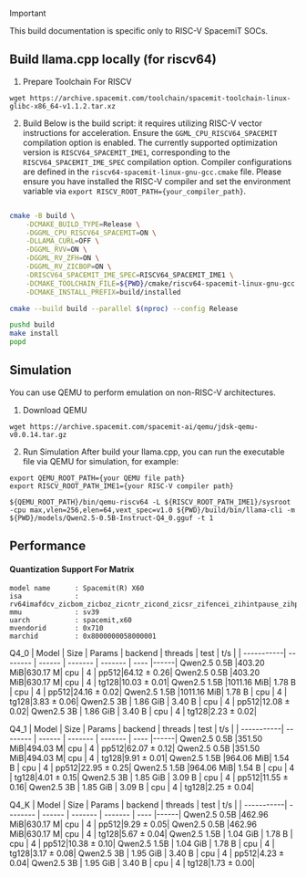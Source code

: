 > [!IMPORTANT]
> This build documentation is specific only to RISC-V SpacemiT SOCs.

## Build llama.cpp locally (for riscv64)

1. Prepare Toolchain For RISCV
~~~
wget https://archive.spacemit.com/toolchain/spacemit-toolchain-linux-glibc-x86_64-v1.1.2.tar.xz
~~~

2. Build
Below is the build script: it requires utilizing RISC-V vector instructions for acceleration. Ensure the `GGML_CPU_RISCV64_SPACEMIT` compilation option is enabled. The currently supported optimization version is `RISCV64_SPACEMIT_IME1`, corresponding to the `RISCV64_SPACEMIT_IME_SPEC` compilation option. Compiler configurations are defined in the `riscv64-spacemit-linux-gnu-gcc.cmake` file. Please ensure you have installed the RISC-V compiler and set the environment variable via `export RISCV_ROOT_PATH={your_compiler_path}`.
```bash

cmake -B build \
    -DCMAKE_BUILD_TYPE=Release \
    -DGGML_CPU_RISCV64_SPACEMIT=ON \
    -DLLAMA_CURL=OFF \
    -DGGML_RVV=ON \
    -DGGML_RV_ZFH=ON \
    -DGGML_RV_ZICBOP=ON \
    -DRISCV64_SPACEMIT_IME_SPEC=RISCV64_SPACEMIT_IME1 \
    -DCMAKE_TOOLCHAIN_FILE=${PWD}/cmake/riscv64-spacemit-linux-gnu-gcc.cmake \
    -DCMAKE_INSTALL_PREFIX=build/installed

cmake --build build --parallel $(nproc) --config Release

pushd build
make install
popd
```

## Simulation
You can use QEMU to perform emulation on non-RISC-V architectures.

1. Download QEMU
~~~
wget https://archive.spacemit.com/spacemit-ai/qemu/jdsk-qemu-v0.0.14.tar.gz
~~~

2. Run Simulation
After build your llama.cpp, you can run the executable file via QEMU for simulation, for example:
~~~
export QEMU_ROOT_PATH={your QEMU file path}
export RISCV_ROOT_PATH_IME1={your RISC-V compiler path}

${QEMU_ROOT_PATH}/bin/qemu-riscv64 -L ${RISCV_ROOT_PATH_IME1}/sysroot -cpu max,vlen=256,elen=64,vext_spec=v1.0 ${PWD}/build/bin/llama-cli -m ${PWD}/models/Qwen2.5-0.5B-Instruct-Q4_0.gguf -t 1
~~~
## Performance
#### Quantization Support For Matrix
~~~
model name      : Spacemit(R) X60
isa             : rv64imafdcv_zicbom_zicboz_zicntr_zicond_zicsr_zifencei_zihintpause_zihpm_zfh_zfhmin_zca_zcd_zba_zbb_zbc_zbs_zkt_zve32f_zve32x_zve64d_zve64f_zve64x_zvfh_zvfhmin_zvkt_sscofpmf_sstc_svinval_svnapot_svpbmt
mmu             : sv39
uarch           : spacemit,x60
mvendorid       : 0x710
marchid         : 0x8000000058000001
~~~

Q4_0
|   Model    |   Size   | Params | backend | threads | test | t/s |
| -----------| -------- | ------ | ------- | ------- | ---- |------|
Qwen2.5 0.5B |403.20 MiB|630.17 M|   cpu   |    4    | pp512|64.12 ± 0.26|
Qwen2.5 0.5B |403.20 MiB|630.17 M|   cpu   |    4    | tg128|10.03 ± 0.01|
Qwen2.5 1.5B |1011.16 MiB| 1.78 B |   cpu   |    4    | pp512|24.16 ± 0.02|
Qwen2.5 1.5B |1011.16 MiB| 1.78 B |   cpu   |    4    | tg128|3.83 ± 0.06|
Qwen2.5 3B   | 1.86 GiB  | 3.40 B |   cpu   |    4    | pp512|12.08 ± 0.02|
Qwen2.5 3B   | 1.86 GiB  | 3.40 B |   cpu   |    4    | tg128|2.23 ± 0.02|

Q4_1
|   Model    |   Size   | Params | backend | threads | test | t/s |
| -----------| -------- | ------ | ------- | ------- | ---- |------|
Qwen2.5 0.5B |351.50 MiB|494.03 M|   cpu   |    4    | pp512|62.07 ± 0.12|
Qwen2.5 0.5B |351.50 MiB|494.03 M|   cpu   |    4    | tg128|9.91 ± 0.01|
Qwen2.5 1.5B |964.06 MiB| 1.54 B |   cpu   |    4    | pp512|22.95 ± 0.25|
Qwen2.5 1.5B |964.06 MiB| 1.54 B |   cpu   |    4    | tg128|4.01 ± 0.15|
Qwen2.5 3B   | 1.85 GiB | 3.09 B |   cpu   |    4    | pp512|11.55 ± 0.16|
Qwen2.5 3B   | 1.85 GiB | 3.09 B |   cpu   |    4    | tg128|2.25 ± 0.04|


Q4_K
|   Model    |   Size   | Params | backend | threads | test | t/s |
| -----------| -------- | ------ | ------- | ------- | ---- |------|
Qwen2.5 0.5B |462.96 MiB|630.17 M|   cpu   |    4    | pp512|9.29 ± 0.05|
Qwen2.5 0.5B |462.96 MiB|630.17 M|   cpu   |    4    | tg128|5.67 ± 0.04|
Qwen2.5 1.5B | 1.04 GiB | 1.78 B |   cpu   |    4    | pp512|10.38 ± 0.10|
Qwen2.5 1.5B | 1.04 GiB | 1.78 B |   cpu   |    4    | tg128|3.17 ± 0.08|
Qwen2.5 3B   | 1.95 GiB | 3.40 B |   cpu   |    4    | pp512|4.23 ± 0.04|
Qwen2.5 3B   | 1.95 GiB | 3.40 B |   cpu   |    4    | tg128|1.73 ± 0.00|
